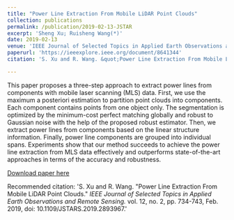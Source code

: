 ```yaml
---
title: "Power Line Extraction From Mobile LiDAR Point Clouds"
collection: publications
permalink: /publication/2019-02-13-JSTAR
excerpt: 'Sheng Xu; Ruisheng Wang(*)'
date: 2019-02-13
venue: 'IEEE Journal of Selected Topics in Applied Earth Observations and Remote Sensing'
paperurl: 'https://ieeexplore.ieee.org/document/8641344'
citation: 'S. Xu and R. Wang. &quot;Power Line Extraction From Mobile LiDAR Point Clouds.&quot; <i>IEEE Journal of Selected Topics in Applied Earth Observations and Remote Sensing.</i> vol. 12, no. 2, pp. 734-743, Feb. 2019, doi: 10.1109/JSTARS.2019.2893967.'

---
```

This paper proposes a three-step approach to extract power lines from components with mobile laser scanning (MLS) data. First, we use the maximum a posteriori estimation to partition point clouds into components. Each component contains points from one object only. The segmentation is optimized by the minimum-cost perfect matching globally and robust to Gaussian noise with the help of the proposed robust estimator. Then, we extract power lines from components based on the linear structure information. Finally, power line components are grouped into individual spans. Experiments show that our method succeeds to achieve the power line extraction from MLS data effectively and outperforms state-of-the-art approaches in terms of the accuracy and robustness.

[Download paper here](http://lostagex.github.io/files/2019-02-13-JSTAR.pdf)

Recommended citation: 'S. Xu and R. Wang. &quot;Power Line Extraction From Mobile LiDAR Point Clouds.&quot; <i>IEEE Journal of Selected Topics in Applied Earth Observations and Remote Sensing.</i> vol. 12, no. 2, pp. 734-743, Feb. 2019, doi: 10.1109/JSTARS.2019.2893967.'


